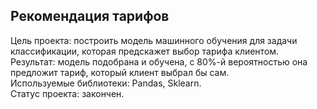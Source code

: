 ## Рекомендация тарифов
Цель проекта: построить модель машинного обучения для задачи классификации, которая предскажет выбор тарифа клиентом.  
Результат: модель подобрана и обучена, с 80%-й вероятностью она предложит тариф, который клиент выбрал бы сам.  
Используемые библиотеки: Pandas, Sklearn.  
Статус проекта: закончен.
